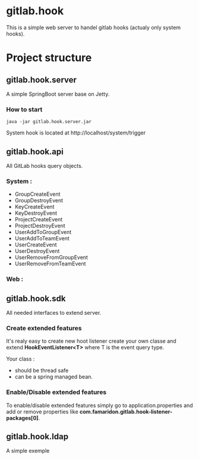 # gitlab.hook

This is a simple web server to handel gitlab hooks (actualy only system hooks).

# Project structure

## gitlab.hook.server

A simple SpringBoot server base on Jetty.
### How to start 
```
java -jar gitlab.hook.server.jar 
```
System hook is located at http://localhost/system/trigger

## gitlab.hook.api

All GitLab hooks query objects.
### System :
- GroupCreateEvent
- GroupDestroyEvent
- KeyCreateEvent
- KeyDestroyEvent
- ProjectCreateEvent
- ProjectDestroyEvent
- UserAddToGroupEvent
- UserAddToTeamEvent
- UserCreateEvent
- UserDestroyEvent
- UserRemoveFromGroupEvent
- UserRemoveFromTeamEvent

### Web :

## gitlab.hook.sdk

All needed interfaces to extend server.

### Create extended features 
It's realy easy to create new hoot listener create your own classe and extend **HookEventListener\<T\>** where T is the event query type.

Your class :
- should be thread safe
- can be a spring managed bean.

### Enable/Disable extended features 
To enable/disable extended features simply go to application.properties and add or remove properties like **com.famaridon.gitlab.hook-listener-packages[0]**.



## gitlab.hook.ldap

A simple exemple


